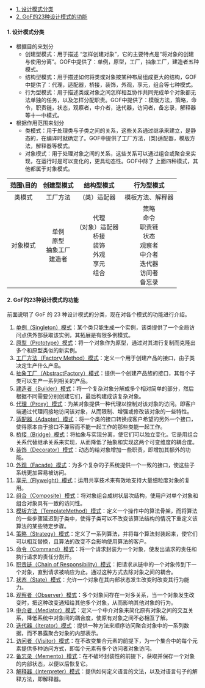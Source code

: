 - [1. 设计模式分类](#1-设计模式分类)
- [2. GoF的23种设计模式的功能](#2-gof的23种设计模式的功能)



#### 1. 设计模式分类

- 根据目的来划分
  -  创建型模式：用于描述 “怎样创建对象”，它的主要特点是“将对象的创建与使用分离”。GOF中提供了：单例，原型，工厂，抽象工厂，建造者五种模式。
  - 结构型模式：用于描述如何将类或对象按某种布局组成更大的结构，GOF中提供了：代理，适配器，桥接，装饰，外观，享元，组合等七种模式。
  - 行为型模式：用于描述类或对象之间怎样相互协作共同完成单个对象都无法单独的任务，以及怎样分配职责。GOF中提供了：模版方法，策略，命令，职责链，状态，观察者，中介者，迭代器，访问者，备忘录，解释器等十一中模式。
- 根据作用范围来划分
  - 类模式：用于处理类与子类之间的关系，这些关系通过继承来建立，是静态的，在编译时就确定了。GOF中提供了工厂方法，(类)适配器，模版方法，解释器等模式。
  - 对象模式：用于处理对象之间的关系，这些关系可以通过组合或聚合来实现，在运行时是可以变化的，更具动态性。GOF中除了 上面四种模式，其他都属于对象模式。

| **范围\目的** |             **创建型模式**              |                        **结构型模式**                        |                        **行为型模式**                        |
| :-----------: | :-------------------------------------: | :----------------------------------------------------------: | :----------------------------------------------------------: |
|    类模式     |                工厂方法                 |                         (类）适配器                          |                       模板方法、解释器                       |
|   对象模式    | 单例<br />原型<br/>抽象工厂<br />建造者 | 代理<br/>(对象）适配器<br/>桥接<br/>装饰<br/>外观<br/>享元<br/>组合 | 策略<br/>命令<br/>职责链<br/>状态<br/>观察者<br/>中介者<br/>迭代器<br/>访问者<br/>备忘录 |

#### 2. GoF的23种设计模式的功能

前面说明了 GoF 的 23 种设计模式的分类，现在对各个模式的功能进行介绍。

1. [单例（Singleton）模式](https://github.com/Passion-Logan/Summary/blob/master/Code/src/designPatterns/Singleton/Main.java)：某个类只能生成一个实例，该类提供了一个全局访问点供外部获取该实例，其拓展是有限多例模式。
2. [原型（Prototype）模式](https://github.com/Passion-Logan/Summary/blob/master/Code/src/designPatterns/Prototype/Main.java)：将一个对象作为原型，通过对其进行复制而克隆出多个和原型类似的新实例。
3. [工厂方法（Factory Method）模式](https://github.com/Passion-Logan/Summary/blob/master/Code/src/designPatterns/FactoryMethod/Main.java)：定义一个用于创建产品的接口，由子类决定生产什么产品。
4. [抽象工厂（AbstractFactory）模式](https://github.com/Passion-Logan/Summary/blob/master/Code/src/designPatterns/AbstractFactory/AbstractFactory.java)：提供一个创建产品族的接口，其每个子类可以生产一系列相关的产品。
5. [建造者（Builder）模式](https://github.com/Passion-Logan/Summary/blob/master/Code/src/designPatterns/Builder/Client.java)：将一个复杂对象分解成多个相对简单的部分，然后根据不同需要分别创建它们，最后构建成该复杂对象。
6. [代理（Proxy）模式](https://github.com/Passion-Logan/Summary/blob/master/Code/src/designPatterns/Proxy/Main.java)：为某对象提供一种代理以控制对该对象的访问。即客户端通过代理间接地访问该对象，从而限制、增强或修改该对象的一些特性。
7. [适配器（Adapter）模式](https://github.com/Passion-Logan/Summary/blob/master/Code/src/designPatterns/Adapter/Main.java)：将一个类的接口转换成客户希望的另外一个接口，使得原本由于接口不兼容而不能一起工作的那些类能一起工作。
8. [桥接（Bridge）模式](https://github.com/Passion-Logan/Summary/blob/master/Code/src/designPatterns/Bridge/Main.java)：将抽象与实现分离，使它们可以独立变化。它是用组合关系代替继承关系来实现，从而降低了抽象和实现这两个可变维度的耦合度。
9. [装饰（Decorator）模式](https://github.com/Passion-Logan/Summary/blob/master/Code/src/designPatterns/Decorator/Main.java)：动态的给对象增加一些职责，即增加其额外的功能。
10. [外观（Facade）模式](https://github.com/Passion-Logan/Summary/blob/master/Code/src/designPatterns/Facade/Main.java)：为多个复杂的子系统提供一个一致的接口，使这些子系统更加容易被访问。
11. [享元（Flyweight）模式](https://github.com/Passion-Logan/Summary/blob/master/Code/src/designPatterns/Flyweight/Main.java)：运用共享技术来有效地支持大量细粒度对象的复用。
12. [组合（Composite）模式](https://github.com/Passion-Logan/Summary/blob/master/Code/src/designPatterns/Composite/Main.java)：将对象组合成树状层次结构，使用户对单个对象和组合对象具有一致的访问性。
13. [模板方法（TemplateMethod）模式](https://github.com/Passion-Logan/Summary/blob/master/Code/src/designPatterns/TemplateMethod/Main.java)：定义一个操作中的算法骨架，而将算法的一些步骤延迟到子类中，使得子类可以不改变该算法结构的情况下重定义该算法的某些特定步骤。
14. [策略（Strategy）模式](https://github.com/Passion-Logan/Summary/blob/master/Code/src/designPatterns/Strategy/Main.java)：定义了一系列算法，并将每个算法封装起来，使它们可以相互替换，且算法的改变不会影响使用算法的客户。
15. [命令（Command）模式](https://github.com/Passion-Logan/Summary/blob/master/Code/src/DesignPatterns/Command/Main.java)：将一个请求封装为一个对象，使发出请求的责任和执行请求的责任分割开。
16. [职责链（Chain of Responsibility）模式](https://github.com/Passion-Logan/Summary/blob/master/Code/src/designPatterns/ChainOfResponsibility/Main.java)：把请求从链中的一个对象传到下一个对象，直到请求被响应为止。通过这种方式去除对象之间的耦合。
17. [状态（State）模式](https://github.com/Passion-Logan/Summary/blob/master/Code/src/designPatterns/State/Main.java)：允许一个对象在其内部状态发生改变时改变其行为能力。
18. [观察者（Observer）模式](https://github.com/Passion-Logan/Summary/blob/master/Code/src/designPatterns/Observer/Main.java)：多个对象间存在一对多关系，当一个对象发生改变时，把这种改变通知给其他多个对象，从而影响其他对象的行为。
19. [中介者（Mediator）模式](https://github.com/Passion-Logan/Summary/blob/master/Code/src/DesignPatterns/Mediator/Main.java)：定义一个中介对象来简化原有对象之间的交互关系，降低系统中对象间的耦合度，使原有对象之间不必相互了解。
20. [迭代器（Iterator）模式](https://github.com/Passion-Logan/Summary/blob/master/Code/src/designPatterns/Iterator/Main.java)：提供一种方法来顺序访问聚合对象中的一系列数据，而不暴露聚合对象的内部表示。
21. [访问者（Visitor）模式](https://github.com/Passion-Logan/Summary/blob/master/Code/src/designPatterns/Visitor/Main.java)：在不改变集合元素的前提下，为一个集合中的每个元素提供多种访问方式，即每个元素有多个访问者对象访问。
22. [备忘录（Memento）模式](https://github.com/Passion-Logan/Summary/blob/master/Code/src/designPatterns/Memento/Main.java)：在不破坏封装性的前提下，获取并保存一个对象的内部状态，以便以后恢复它。
23. [解释器（Interpreter）模式](https://github.com/Passion-Logan/Summary/blob/master/Code/src/DesignPatterns/Interpreter/Main.java)：提供如何定义语言的文法，以及对语言句子的解释方法，即解释器。

